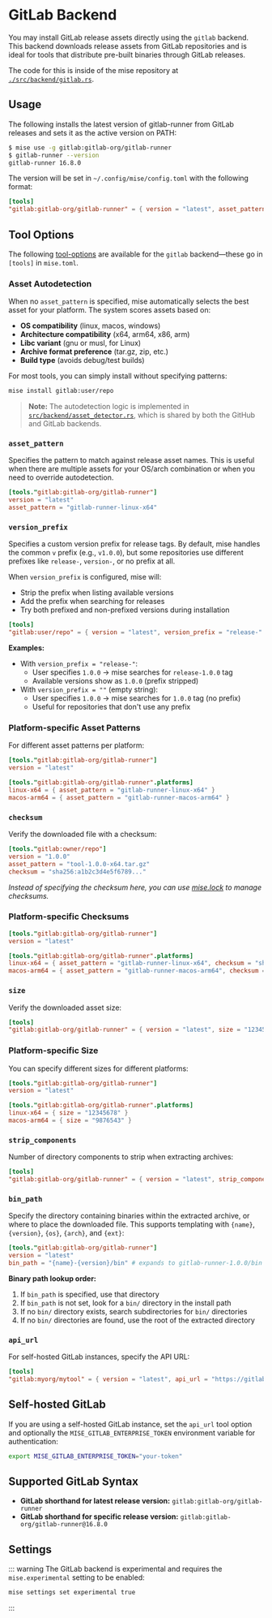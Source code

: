 # GitLab Backend

You may install GitLab release assets directly using the `gitlab` backend. This backend downloads release assets from GitLab repositories and is ideal for tools that distribute pre-built binaries through GitLab releases.

The code for this is inside of the mise repository at [`./src/backend/gitlab.rs`](https://github.com/jdx/mise/blob/main/src/backend/gitlab.rs).

## Usage

The following installs the latest version of gitlab-runner from GitLab releases
and sets it as the active version on PATH:

```sh
$ mise use -g gitlab:gitlab-org/gitlab-runner
$ gitlab-runner --version
gitlab-runner 16.8.0
```

The version will be set in `~/.config/mise/config.toml` with the following format:

```toml
[tools]
"gitlab:gitlab-org/gitlab-runner" = { version = "latest", asset_pattern = "gitlab-runner-linux-x64" }
```

## Tool Options

The following [tool-options](/dev-tools/#tool-options) are available for the `gitlab` backend—these
go in `[tools]` in `mise.toml`.

### Asset Autodetection

When no `asset_pattern` is specified, mise automatically selects the best asset for your platform. The system scores assets based on:

- **OS compatibility** (linux, macos, windows)
- **Architecture compatibility** (x64, arm64, x86, arm)
- **Libc variant** (gnu or musl, for Linux)
- **Archive format preference** (tar.gz, zip, etc.)
- **Build type** (avoids debug/test builds)

For most tools, you can simply install without specifying patterns:

```sh
mise install gitlab:user/repo
```

> **Note:** The autodetection logic is implemented in [`src/backend/asset_detector.rs`](https://github.com/jdx/mise/blob/main/src/backend/asset_detector.rs), which is shared by both the GitHub and GitLab backends.

### `asset_pattern`

Specifies the pattern to match against release asset names. This is useful when there are multiple assets for your OS/arch combination or when you need to override autodetection.

```toml
[tools."gitlab:gitlab-org/gitlab-runner"]
version = "latest"
asset_pattern = "gitlab-runner-linux-x64"
```

### `version_prefix`

Specifies a custom version prefix for release tags. By default, mise handles the common `v` prefix (e.g., `v1.0.0`), but some repositories use different prefixes like `release-`, `version-`, or no prefix at all.

When `version_prefix` is configured, mise will:
- Strip the prefix when listing available versions
- Add the prefix when searching for releases
- Try both prefixed and non-prefixed versions during installation

```toml
[tools]
"gitlab:user/repo" = { version = "latest", version_prefix = "release-" }
```

**Examples:**
- With `version_prefix = "release-"`:
  - User specifies `1.0.0` → mise searches for `release-1.0.0` tag
  - Available versions show as `1.0.0` (prefix stripped)
- With `version_prefix = ""` (empty string):
  - User specifies `1.0.0` → mise searches for `1.0.0` tag (no prefix)
  - Useful for repositories that don't use any prefix

### Platform-specific Asset Patterns

For different asset patterns per platform:

```toml
[tools."gitlab:gitlab-org/gitlab-runner"]
version = "latest"

[tools."gitlab:gitlab-org/gitlab-runner".platforms]
linux-x64 = { asset_pattern = "gitlab-runner-linux-x64" }
macos-arm64 = { asset_pattern = "gitlab-runner-macos-arm64" }
```

### `checksum`

Verify the downloaded file with a checksum:

```toml
[tools."gitlab:owner/repo"]
version = "1.0.0"
asset_pattern = "tool-1.0.0-x64.tar.gz"
checksum = "sha256:a1b2c3d4e5f6789..."
```

*Instead of specifying the checksum here, you can use [mise.lock](/dev-tools/mise-lock) to manage checksums.*

### Platform-specific Checksums

```toml
[tools."gitlab:gitlab-org/gitlab-runner"]
version = "latest"

[tools."gitlab:gitlab-org/gitlab-runner".platforms]
linux-x64 = { asset_pattern = "gitlab-runner-linux-x64", checksum = "sha256:a1b2c3d4e5f6789..." }
macos-arm64 = { asset_pattern = "gitlab-runner-macos-arm64", checksum = "sha256:b2c3d4e5f6789..." }
```

### `size`

Verify the downloaded asset size:

```toml
[tools]
"gitlab:gitlab-org/gitlab-runner" = { version = "latest", size = "12345678" }
```

### Platform-specific Size

You can specify different sizes for different platforms:

```toml
[tools."gitlab:gitlab-org/gitlab-runner"]
version = "latest"

[tools."gitlab:gitlab-org/gitlab-runner".platforms]
linux-x64 = { size = "12345678" }
macos-arm64 = { size = "9876543" }
```

### `strip_components`

Number of directory components to strip when extracting archives:

```toml
[tools]
"gitlab:gitlab-org/gitlab-runner" = { version = "latest", strip_components = 1 }
```

### `bin_path`

Specify the directory containing binaries within the extracted archive, or where to place the downloaded file. This supports templating with `{name}`, `{version}`, `{os}`, `{arch}`, and `{ext}`:

```toml
[tools."gitlab:gitlab-org/gitlab-runner"]
version = "latest"
bin_path = "{name}-{version}/bin" # expands to gitlab-runner-1.0.0/bin
```

**Binary path lookup order:**

1. If `bin_path` is specified, use that directory
2. If `bin_path` is not set, look for a `bin/` directory in the install path
3. If no `bin/` directory exists, search subdirectories for `bin/` directories
4. If no `bin/` directories are found, use the root of the extracted directory

### `api_url`

For self-hosted GitLab instances, specify the API URL:

```toml
[tools]
"gitlab:myorg/mytool" = { version = "latest", api_url = "https://gitlab.mycompany.com/api/v4" }
```

## Self-hosted GitLab

If you are using a self-hosted GitLab instance, set the `api_url` tool option and optionally the `MISE_GITLAB_ENTERPRISE_TOKEN` environment variable for authentication:

```sh
export MISE_GITLAB_ENTERPRISE_TOKEN="your-token"
```

## Supported GitLab Syntax

- **GitLab shorthand for latest release version:** `gitlab:gitlab-org/gitlab-runner`
- **GitLab shorthand for specific release version:** `gitlab:gitlab-org/gitlab-runner@16.8.0`

## Settings

<script setup>
import Settings from '/components/settings.vue';
</script>
<Settings child="gitlab" :level="3" />

::: warning
The GitLab backend is experimental and requires the `mise.experimental` setting to be enabled:

```sh
mise settings set experimental true
```
:::
